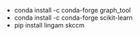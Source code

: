 - conda install -c conda-forge graph_tool
- conda install -c conda-forge scikit-learn
- pip install lingam skccm
